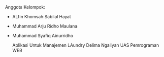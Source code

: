 Anggota Kelompok:
- ALfin Khomsah Sabilal Hayat
- Muhammad Arju Ridho Maulana
- Muhammad Syafiq Ainurridho

  Aplikasi Untuk Manajemen LAundry Delima Ngaliyan
  UAS Pemrograman WEB
